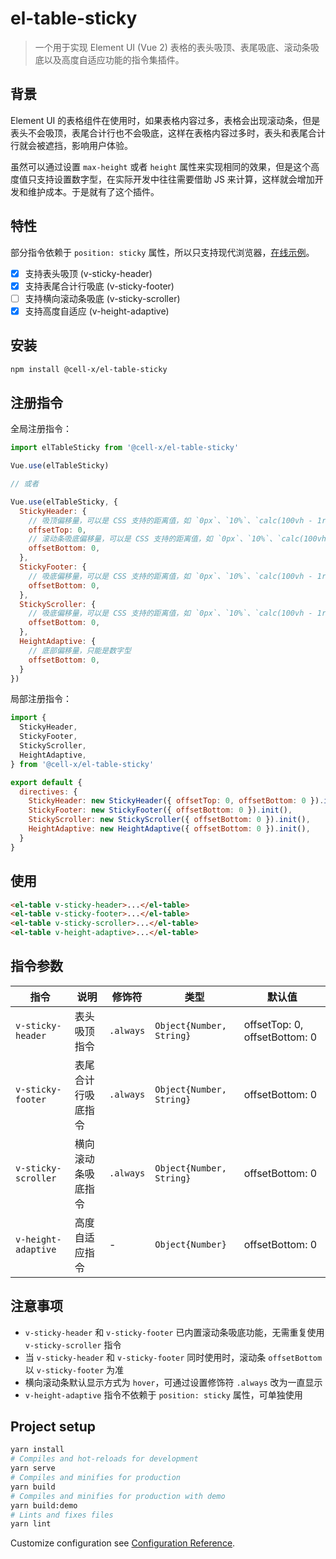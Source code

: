 # el-table-sticky

> 一个用于实现 Element UI (Vue 2) 表格的表头吸顶、表尾吸底、滚动条吸底以及高度自适应功能的指令集插件。

## 背景

Element UI 的表格组件在使用时，如果表格内容过多，表格会出现滚动条，但是表头不会吸顶，表尾合计行也不会吸底，这样在表格内容过多时，表头和表尾合计行就会被遮挡，影响用户体验。

虽然可以通过设置 `max-height` 或者 `height` 属性来实现相同的效果，但是这个高度值只支持设置数字型，在实际开发中往往需要借助 JS 来计算，这样就会增加开发和维护成本。于是就有了这个插件。

## 特性

部分指令依赖于 `position: sticky` 属性，所以只支持现代浏览器，[在线示例](https://lruihao.github.io/el-table-sticky/)。

- [x] 支持表头吸顶 (v-sticky-header)
- [x] 支持表尾合计行吸底 (v-sticky-footer)
- [ ] 支持横向滚动条吸底 (v-sticky-scroller)
- [x] 支持高度自适应 (v-height-adaptive)

## 安装

```bash
npm install @cell-x/el-table-sticky
```

## 注册指令

全局注册指令：

```js
import elTableSticky from '@cell-x/el-table-sticky'

Vue.use(elTableSticky)

// 或者

Vue.use(elTableSticky, {
  StickyHeader: {
    // 吸顶偏移量，可以是 CSS 支持的距离值，如 `0px`、`10%`、`calc(100vh - 1rem)` 等
    offsetTop: 0,
    // 滚动条吸底偏移量，可以是 CSS 支持的距离值，如 `0px`、`10%`、`calc(100vh - 1rem)` 等
    offsetBottom: 0,
  },
  StickyFooter: {
    // 吸底偏移量，可以是 CSS 支持的距离值，如 `0px`、`10%`、`calc(100vh - 1rem)` 等
    offsetBottom: 0,
  },
  StickyScroller: {
    // 吸底偏移量，可以是 CSS 支持的距离值，如 `0px`、`10%`、`calc(100vh - 1rem)` 等
    offsetBottom: 0,
  },
  HeightAdaptive: {
    // 底部偏移量，只能是数字型
    offsetBottom: 0,
  }
})
```

局部注册指令：

```js
import {
  StickyHeader,
  StickyFooter,
  StickyScroller,
  HeightAdaptive,
} from '@cell-x/el-table-sticky'

export default {
  directives: {
    StickyHeader: new StickyHeader({ offsetTop: 0, offsetBottom: 0 }).init(),
    StickyFooter: new StickyFooter({ offsetBottom: 0 }).init(),
    StickyScroller: new StickyScroller({ offsetBottom: 0 }).init(),
    HeightAdaptive: new HeightAdaptive({ offsetBottom: 0 }).init(),
  }
}
```

## 使用

```html
<el-table v-sticky-header>...</el-table>
<el-table v-sticky-footer>...</el-table>
<el-table v-sticky-scroller>...</el-table>
<el-table v-height-adaptive>...</el-table>
```

## 指令参数

| 指令                | 说明               | 修饰符    | 类型                     | 默认值                        |
| ------------------- | ------------------ | --------- | ------------------------ | ----------------------------- |
| `v-sticky-header`   | 表头吸顶指令       | `.always` | `Object{Number, String}` | offsetTop: 0, offsetBottom: 0 |
| `v-sticky-footer`   | 表尾合计行吸底指令 | `.always` | `Object{Number, String}` | offsetBottom: 0               |
| `v-sticky-scroller` | 横向滚动条吸底指令 | `.always` | `Object{Number, String}` | offsetBottom: 0               |
| `v-height-adaptive` | 高度自适应指令     | -         | `Object{Number}`         | offsetBottom: 0               |

## 注意事项

- `v-sticky-header` 和 `v-sticky-footer` 已内置滚动条吸底功能，无需重复使用 `v-sticky-scroller` 指令
- 当 `v-sticky-header` 和 `v-sticky-footer` 同时使用时，滚动条 `offsetBottom` 以 `v-sticky-footer` 为准
- 横向滚动条默认显示方式为 `hover`，可通过设置修饰符 `.always` 改为一直显示
- `v-height-adaptive` 指令不依赖于 `position: sticky` 属性，可单独使用

## Project setup

```bash
yarn install
# Compiles and hot-reloads for development
yarn serve
# Compiles and minifies for production
yarn build
# Compiles and minifies for production with demo
yarn build:demo
# Lints and fixes files
yarn lint
```

Customize configuration see [Configuration Reference](https://cli.vuejs.org/config/).
